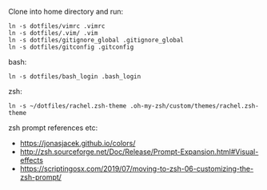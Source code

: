 Clone into home directory and run:

```
ln -s dotfiles/vimrc .vimrc
ln -s dotfiles/.vim/ .vim
ln -s dotfiles/gitignore_global .gitignore_global
ln -s dotfiles/gitconfig .gitconfig
```

bash:
```
ln -s dotfiles/bash_login .bash_login
```

zsh:
```
ln -s ~/dotfiles/rachel.zsh-theme .oh-my-zsh/custom/themes/rachel.zsh-theme
```

zsh prompt references etc:
* https://jonasjacek.github.io/colors/
* http://zsh.sourceforge.net/Doc/Release/Prompt-Expansion.html#Visual-effects
* https://scriptingosx.com/2019/07/moving-to-zsh-06-customizing-the-zsh-prompt/

